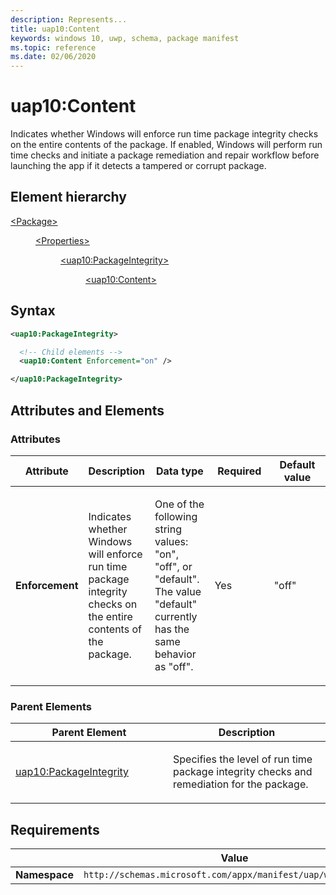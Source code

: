 ```yaml
---
description: Represents...
title: uap10:Content
keywords: windows 10, uwp, schema, package manifest
ms.topic: reference
ms.date: 02/06/2020
---
```


# uap10:Content

Indicates whether Windows will enforce run time package integrity checks on the entire contents of the package. If enabled, Windows will perform run time checks and initiate a package remediation and repair workflow before launching the app if it detects a tampered or corrupt package.

## Element hierarchy

<dl>
<dt><a href="element-package.md">&lt;Package&gt;</a></dt>
<dd>
<dl>
<dt><a href="element-properties.md">&lt;Properties&gt;</a></dt>
<dd>
<dl>
<dt><a href="element-uap10-packageintegrity.md">&lt;uap10:PackageIntegrity&gt;</a></dt>
<dd>
<dl>
<dt><a href="element-uap10-content.md">&lt;uap10:Content&gt;</a></dt>
</dl>
</dd>
</dl>
</dd>
</dl>
</dd>
</dl>


## Syntax

```xml
<uap10:PackageIntegrity>

  <!-- Child elements -->
  <uap10:Content Enforcement="on" />

</uap10:PackageIntegrity>
```

## Attributes and Elements

### Attributes

<table>
<colgroup>
<col width="20%" />
<col width="20%" />
<col width="20%" />
<col width="20%" />
<col width="20%" />
</colgroup>
<thead>
<tr class="header">
<th>Attribute</th>
<th>Description</th>
<th>Data type</th>
<th>Required</th>
<th>Default value</th>
</tr>
</thead>
<tbody>
<tr class="odd">
<td><strong>Enforcement</strong></td>
<td><p>Indicates whether Windows will enforce run time package integrity checks on the entire contents of the package.</p>
</td>
<td><p>One of the following string values: "on", "off", or "default". The value "default" currently has the same behavior as "off".</p></td>
<td><p>Yes</p></td>
<td><p>"off"</p></td>
</tr>
</tbody>
</table>

### Parent Elements

<table>
<colgroup>
<col width="50%" />
<col width="50%" />
</colgroup>
<thead>
<tr class="header">
<th>Parent Element</th>
<th>Description</th>
</tr>
</thead>
<tbody>
<tr class="odd">
<td><a href="element-uap10-packageintegrity.md">uap10:PackageIntegrity</a> </td>
<td><p>Specifies the level of run time package integrity checks and remediation for the package.</p></td>
</tr>
</tbody>
</table>

## Requirements

|   | Value |
|--|--|
| **Namespace** | `http://schemas.microsoft.com/appx/manifest/uap/windows10/10` |


